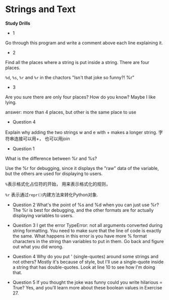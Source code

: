 # Strings and Text

**Study Drills**

- 1

Go through this program and write a comment above each line explaining it.

- 2

Find all the places where a string is put inside a string. There are four places.

``%d``, ``%s``, ``%r`` and ``%r`` in the chactors "Isn't that joke so funny?! %r"


- 3

Are you sure there are only four places? How do you know? Maybe I like lying.

answer: more than 4 places, but other is the same place to use


- Question 4

Explain why adding the two strings w and e with + makes a longer string.
字符串连接可以用+， 也可以用join

- Question 1

What is the difference between %r and %s?


Use the %r for debugging, since it displays the "raw" data of the variable, 
but the others are used for displaying to users.

``%``表示格式化占位符的开始， 用来表示格式化的规则，

``%r`` 表示通过``repr()``内建方法来转化Python对象. 

- Question 2
What's the point of %s and %d when you can just use %r?
The %r is best for debugging, and the other formats are for actually displaying variables to users.

- Question 3
I get the error TypeError: not all arguments converted during string formatting.
You need to make sure that the line of code is exactly the same. 
What happens in this error is you have more % format characters in the string than variables to put in them. 
Go back and figure out what you did wrong.

- Question 4
Why do you put ' (single-quotes) around some strings and not others?
Mostly it's because of style, but I'll use a single-quote inside a string that has double-quotes. 
Look at line 10 to see how I'm doing that.


- Question 5
If you thought the joke was funny could you write hilarious = True?
Yes, and you'll learn more about these boolean values in Exercise 27.